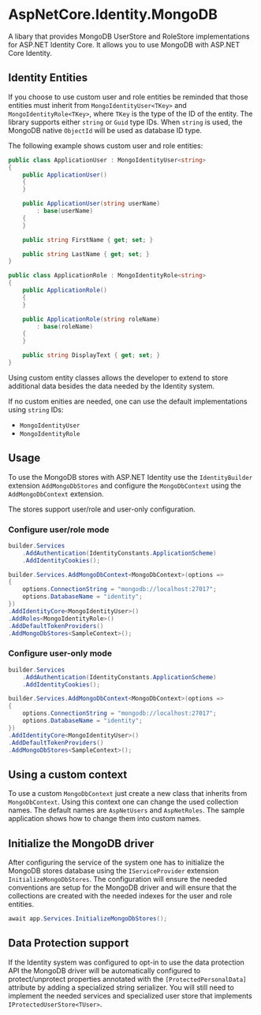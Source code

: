 # AspNetCore.Identity.MongoDB

A libary that provides MongoDB UserStore and RoleStore implementations for ASP.NET Identity Core.
It allows you to use MongoDB with ASP.NET Core Identity.


## Identity Entities

If you choose to use custom user and role entities be reminded that those entities must inherit from 
```MongoIdentityUser<TKey>``` and ```MongoIdentityRole<TKey>```, where ```TKey``` is the type of the
ID of the entity. The library supports either ```string``` or ```Guid``` type IDs. When ```string```
is used, the MongoDB native ```ObjectId``` will be used as database ID type.

The following example shows custom user and role entities:

```C#
public class ApplicationUser : MongoIdentityUser<string>
{
	public ApplicationUser()
	{
	}

	public ApplicationUser(string userName) 
		: base(userName)
	{
	}

	public string FirstName { get; set; }

	public string LastName { get; set; }
}

public class ApplicationRole : MongoIdentityRole<string>
{
	public ApplicationRole()
	{
	}

	public ApplicationRole(string roleName)
		: base(roleName)
	{
	}

	public string DisplayText { get; set; }
}
```

Using custom entity classes allows the developer to extend to store additional data besides the data needed
by the Identity system.

If no custom enities are needed, one can use the default implementations using ```string``` IDs:

- ```MongoIdentityUser```
- ```MongoIdentityRole```

## Usage

To use the MongoDB stores with ASP.NET Identity use the ```IdentityBuilder``` extension ```AddMongoDbStores```
and configure the ```MongoDbContext``` using the ```AddMongoDbContext``` extension. 

The stores support user/role and user-only configuration.

### Configure user/role mode

```C#
builder.Services
	.AddAuthentication(IdentityConstants.ApplicationScheme)
	.AddIdentityCookies();

builder.Services.AddMongoDbContext<MongoDbContext>(options =>
{
	options.ConnectionString = "mongodb://localhost:27017";
	options.DatabaseName = "identity";
})
.AddIdentityCore<MongoIdentityUser>()
.AddRoles<MongoIdentityRole>()
.AddDefaultTokenProviders()
.AddMongoDbStores<SampleContext>();
```

### Configure user-only mode

```C#
builder.Services
	.AddAuthentication(IdentityConstants.ApplicationScheme)
	.AddIdentityCookies();

builder.Services.AddMongoDbContext<MongoDbContext>(options =>
{
	options.ConnectionString = "mongodb://localhost:27017";
	options.DatabaseName = "identity";
})
.AddIdentityCore<MongoIdentityUser>()
.AddDefaultTokenProviders()
.AddMongoDbStores<SampleContext>();
```

## Using a custom context

To use a custom ```MongoDbContext``` just create a new class that inherits from 
```MongoDbContext```. Using this context one can change the used collection names.
The default names are ```AspNetUsers``` and ```AspNetRoles```. The sample application shows
how to change them into custom names.

## Initialize the MongoDB driver

After configuring the service of the system one has to initialize the MongoDB stores database
using the ```IServiceProvider``` extension ```InitializeMongoDbStores```. The configuration 
will ensure the needed conventions are setup for the MongoDB driver and will ensure that the 
collections are created with the needed indexes for the user and role entities.

```C#
await app.Services.InitializeMongoDbStores();
```

## Data Protection support

If the Identity system was configured to opt-in to use the data protection API the MongoDB driver
will be automatically configured to protect/unprotect properties annotated with the ```[ProtectedPersonalData]```
attribute by adding a specialized string serializer. You will still need to implement the 
needed services and specialized user store that implements ```IProtectedUserStore<TUser>```.

